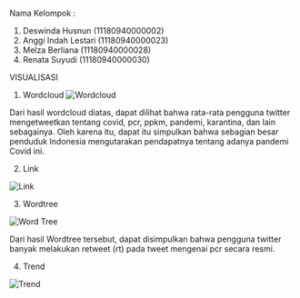 Nama Kelompok :
1. Deswinda Husnun (11180940000002)
2. Anggi Indah Lestari (11180940000023)
3. Melza Berliana (11180940000028)
4. Renata Suyudi (11180940000030)

VISUALISASI
1. Wordcloud
![Wordcloud](https://user-images.githubusercontent.com/90661360/139687039-23ef8d8a-661b-4a7e-b129-58ce6af1af57.png)

Dari hasil wordcloud diatas, dapat dilihat bahwa rata-rata pengguna twitter mengetweetkan tentang covid, pcr, ppkm, pandemi, karantina, dan lain sebagainya. Oleh karena itu, dapat itu simpulkan bahwa sebagian besar penduduk Indonesia mengutarakan pendapatnya tentang adanya pandemi Covid ini.

2. Link

![Link](https://user-images.githubusercontent.com/90661360/139689359-716de40c-ce42-4d6c-bd8a-14912a0779f4.png)



3. Wordtree

![Word Tree](https://user-images.githubusercontent.com/90661360/139689459-1172594c-d974-41fc-b3b1-b0fcfefc25b7.png)

Dari hasil Wordtree tersebut, dapat disimpulkan bahwa pengguna twitter banyak melakukan retweet (rt) pada tweet mengenai pcr secara resmi.

4. Trend

![Trend](https://user-images.githubusercontent.com/90661360/139689503-8799b584-eb0c-41ca-9f71-f09f5de34c65.png)
